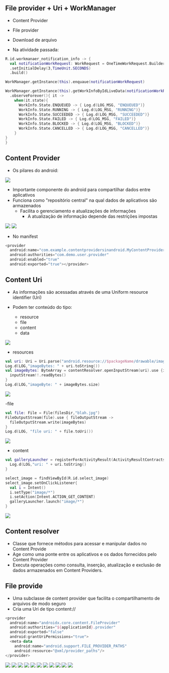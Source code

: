 ## File provider + Uri + WorkManager

- Content Provider
- File provider
- Download de arquivo

- Na atividade passada:
  
```kotlin
R.id.workmanaer_notification_info -> {
  val notificationWorkRequest: WorkRequest = OneTimeWorkRequest.Builder(MyNotificationWorkManager::class.java)
  .setInitialDelay(3,TimeUnit.SECONDS)
  .build()

WorkManager.getInstance(this).enquaue(notificationWorkRequest)

WorkManager.getInstance(this).getWorkInfoByIdLiveData(notificationWorkRequest.id)
  .observeForever(){ it ->
    when(it.state){
      WorkInfo.State.ENQUEUED -> { Log.d(LOG_MSG, "ENQUEUED")}
      WorkInfo.State.RUNNING -> { Log.d(LOG_MSG, "RUNNING")}
      WorkInfo.State.SUCCEEDED -> { Log.d(LOG_MSG, "SUCCEEDED")}
      WorkInfo.State.FAILED -> { Log.d(LOG_MSG, "FAILED")}
      WorkInfo.State.BLOCKED -> { Log.d(LOG_MSG, "BLOCKED")}
      WorkInfo.State.CANCELLED -> { Log.d(LOG_MSG, "CANCELLED")}
    }
}
}
```

## Content Provider

- Os pilares do android:

<img src=".assets/218.jpg">

- Importante componente do android para compartilhar dados entre aplicativos
- Funciona como "repositório central" na qual dados de aplicativos são armazenados
  - Facilita o gerenciamento e atualizações de informações
    - A atualização de informação depende das restrições impostas
   
<img src=".assets/219.jpg">

<img src=".assets/220.jpg">

- No manifest

```kotlin
<provider
  android:name="com.example.contentprovidersinandroid.MyContentProvider"
  android:authorities="com.demo.user.provider"
  android:enabled="true"
  android:exported="true"></provider>
```

## Content Uri

- As informações são acessadas através de uma Uniform resource identifier (Uri)

- Podem ter conteúdo do tipo:
  - resource
  - file
  - content
  - data
 
  
<img src=".assets/221.jpg">

- resources

```kotlin
val uri: Uri = Uri.parse("android.resource://$packageName/drawable/image")
Log.d(LOG,"imageBytes: " + uri.toString())
val imageBytes: ByteArray = contentResolver.openInputStream(uri).use {inputStream ->
  inputStream!!.readBytes()
}
Log.d(LOG,"imageByte: " + imageBytes.size)
```
  
<img src=".assets/222.jpg">

-file

```kotlin
val file: File = File(filesDir,"blah.jpg")
FileOutputStream(file).use { fileOutputStream ->
  fileOutputStream.write(imageBytes)
}
Log.d(LOG, "file uri: " + file.toUri())
```

<img src=".assets/223.jpg">

- content

```kotlin
val galleryLauncher = registerForActivityResult(ActivityResultContracts.GetContent()){ uri ->
  Log.d(LOG,"uri: " + uri.toString()
}

select_image = findViewById(R.id.select_image)
select_image.setOnClickListener{
  val i = Intent()
  i.setType("image/*")
  i.setAction(Intent.ACTION_GET_CONTENT)
  galleryLauncher.launch("image/*")
}
```


<img src=".assets/224.jpg">

## Content resolver

- Classe que fornece métodos para acessar e manipular dados no Content Provide
- Age como uma ponte entre os aplicativos e os dados fornecidos pelo Content Provider
- Executa operações como consulta, inserção, atualização e exclusão de dados armazenados em Content Providers.

## File provide

- Uma subclasse de content provider que facilita o compartilhamento de arquivos de modo seguro
- Cria uma Uri de tipo content://

```kotlin
<provider
  android:name="androidx.core.content.FileProvider"
  android:authorities="${applicationId}.provider"
  android:exported="false"
  android:grantUriPermissions="true">
  <meta-data
    android:name="android.support.FILE_PROVIDER_PATHS"
    android:resource="@xml/provider_paths"/>
</provider>

```

<img src=".assets/225.jpg">

<img src=".assets/226.jpg">

<img src=".assets/227.jpg">

<img src=".assets/228.jpg">

<img src=".assets/229.jpg">

<img src=".assets/230.jpg">

<img src=".assets/231.jpg">

<img src=".assets/232.jpg">

<img src=".assets/233.jpg">

<img src=".assets/234.jpg">

<img src=".assets/235.jpg">

